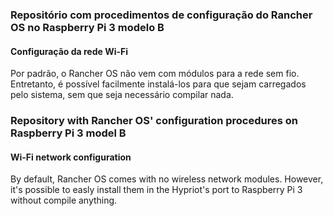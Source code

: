 ### Repositório com procedimentos de configuração do Rancher OS no Raspberry Pi 3 modelo B
#### Configuração da rede Wi-Fi
Por padrão, o Rancher OS não vem com módulos para a rede sem fio. Entretanto, é possível facilmente instalá-los para que sejam carregados pelo sistema, sem que seja necessário compilar nada.


### Repository with Rancher OS' configuration procedures on Raspberry Pi 3 model B
#### Wi-Fi network configuration
By default, Rancher OS comes with no wireless network modules. However, it's possible to easly install them in the Hypriot's port to Raspberry Pi 3 without compile anything.

